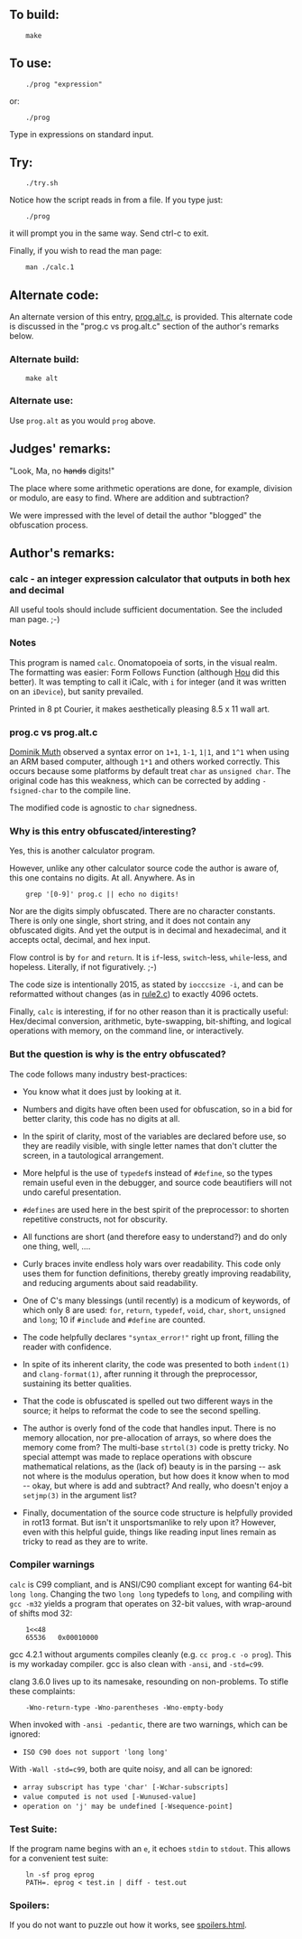## To build:

``` <!---sh-->
    make
```


## To use:

``` <!---sh-->
    ./prog "expression"
```

or:

``` <!---sh-->
    ./prog
```

Type in expressions on standard input.


## Try:

``` <!---sh-->
    ./try.sh
```

Notice how the script reads in from a file. If you type just:

``` <!---sh-->
    ./prog
```

it will prompt you in the same way. Send ctrl-c to exit.


Finally, if you wish to read the man page:

``` <!---sh-->
    man ./calc.1
```


## Alternate code:

An alternate version of this entry, [prog.alt.c](%%REPO_URL%%/2015/burton/prog.alt.c), is provided.
This alternate code is discussed in the "prog.c vs prog.alt.c" section of the
author's remarks below.


### Alternate build:

``` <!---sh-->
    make alt
```


### Alternate use:

Use `prog.alt` as you would `prog` above.


## Judges' remarks:

"Look, Ma, no ~~hands~~ digits!"

The place where some arithmetic operations are done, for example, division or
modulo, are easy to find. Where are addition and subtraction?

We were impressed with the level of detail the author "blogged" the obfuscation
process.


## Author's remarks:

### calc - an integer expression calculator that outputs in both hex and decimal

All useful tools should include sufficient documentation.
See the included man page. ;-)


### Notes

This program is named `calc`.  Onomatopoeia of sorts, in the visual realm.  The
formatting was easier: Form Follows Function (although [Hou][1] did this
better).  It was tempting to call it iCalc, with `i` for integer (and it was
written on an `iDevice`), but sanity prevailed.

Printed in 8 pt Courier, it makes aesthetically pleasing 8.5 x 11 wall art.

[1]: ../../2011/hou/hint.html "Hou Qiming"

### prog.c vs prog.alt.c

[Dominik Muth](../../authors.html#Dominik_Muth) observed a syntax error on `1+1`,
`1-1`, `1|1`, and `1^1` when using an ARM based computer, although `1*1` and
others worked correctly.  This occurs because some platforms by default treat
`char` as `unsigned char`.  The original code has this weakness, which can be
corrected by adding `-fsigned-char` to the compile line.

The modified code is agnostic to `char` signedness.


### Why is this entry obfuscated/interesting?

Yes, this is another calculator program.

However, unlike any other calculator source code the author is aware of,
this one contains no digits.  At all.  Anywhere.  As in

``` <!---sh-->
    grep '[0-9]' prog.c || echo no digits!
```

Nor are the digits simply obfuscated.  There are no character constants.  There
is only one single, short string, and it does not contain any obfuscated digits.
And yet the output is in decimal and hexadecimal, and it accepts octal, decimal,
and hex input.

Flow control is by `for` and `return`.  It is `if`-less,  `switch`-less,
`while`-less, and hopeless. Literally, if not figuratively. ;-)

The code size is intentionally 2015, as stated by `iocccsize -i`, and can be
reformatted without changes (as in [rule2.c](%%REPO_URL%%/2015/burton/rule2.c)) to exactly 4096 octets.

Finally, `calc` is interesting, if for no other reason than it is practically
useful: Hex/decimal conversion, arithmetic, byte-swapping, bit-shifting, and
logical operations with memory, on the command line, or interactively.


### But the question is why is the entry obfuscated?

The code follows many industry best-practices:

- You know what it does just by looking at it.

- Numbers and digits have often been used for obfuscation,
  so in a bid for better clarity, this code has no digits at all.

- In the spirit of clarity, most of the variables are declared before use, so
they are readily visible, with single letter names that don't clutter the
screen, in a tautological arrangement.

- More helpful is the use of `typedef`s instead of `#define`, so the types
remain useful even in the debugger, and source code beautifiers will not undo
careful presentation.

- `#defines` are used here in the best spirit of the preprocessor: to shorten
repetitive constructs, not for obscurity.

- All functions are short (and therefore easy to understand?) and do only one
thing, well, ....

- Curly braces invite endless holy wars over readability. This code only uses
them for function definitions, thereby greatly improving readability, and
reducing arguments about said readability.

- One of C's many blessings (until recently) is a modicum of keywords, of which
only 8 are used: `for`, `return`, `typedef`, `void`, `char`, `short`, `unsigned`
and `long`; 10 if `#include` and `#define` are counted.

- The code helpfully declares `"syntax_error!"` right up front, filling the
reader with confidence.

- In spite of its inherent clarity, the code was presented to both `indent(1)`
and `clang-format(1)`, after running it through the preprocessor, sustaining its
better qualities.

- That the code is obfuscated is spelled out two different ways in the source;
it helps to reformat the code to see the second spelling.

- The author is overly fond of the code that handles input.  There is no memory
allocation, nor pre-allocation of arrays, so where does the memory come from?
The multi-base `strtol(3)` code is pretty tricky.  No special attempt was made to
replace operations with obscure mathematical relations, as the (lack of) beauty
is in the parsing -- ask not where is the modulus operation, but how does it
know when to mod -- okay, but where is add and subtract?  And really, who
doesn't enjoy a `setjmp(3)` in the argument list?

- Finally, documentation of the source code structure is helpfully provided in
rot13 format.  But isn't it unsportsmanlike to rely upon it?  However, even with
this helpful guide, things like reading input lines remain as tricky to read as
they are to write.


### Compiler warnings

`calc` is C99 compliant, and is ANSI/C90 compliant except for wanting 64-bit `long
long`.  Changing the two `long long` typedefs to `long`, and compiling with `gcc
-m32` yields a program that operates on 32-bit values, with wrap-around of
shifts mod 32:

```
    1<<48
    65536	0x00010000
```

gcc 4.2.1 without arguments compiles cleanly (e.g. `cc prog.c -o prog`).
This is my workaday compiler.  gcc is also clean with `-ansi`, and `-std=c99`.

clang 3.6.0 lives up to its namesake, resounding on non-problems.
To stifle these complaints:

```
    -Wno-return-type -Wno-parentheses -Wno-empty-body
```

When invoked with `-ansi -pedantic`, there are two warnings, which can be ignored:

  * `ISO C90 does not support 'long long'`

With `-Wall -std=c99`, both are quite noisy, and all can be ignored:

  * `array subscript has type 'char' [-Wchar-subscripts]`
  * `value computed is not used [-Wunused-value]`
  * `operation on 'j' may be undefined [-Wsequence-point]`


### Test Suite:

If the program name begins with an `e`, it echoes `stdin` to `stdout`.
This allows for a convenient test suite:

``` <!---sh-->
    ln -sf prog eprog
    PATH=. eprog < test.in | diff - test.out
```

### Spoilers:

If you do not want to puzzle out how it works, see [spoilers.html](spoilers.html).

<!--

    Copyright © 1984-2024 by Landon Curt Noll. All Rights Reserved.

    You are free to share and adapt this file under the terms of this license:

	Creative Commons Attribution-ShareAlike 4.0 International (CC BY-SA 4.0)

    For more information, see:

	https://creativecommons.org/licenses/by-sa/4.0/

-->
